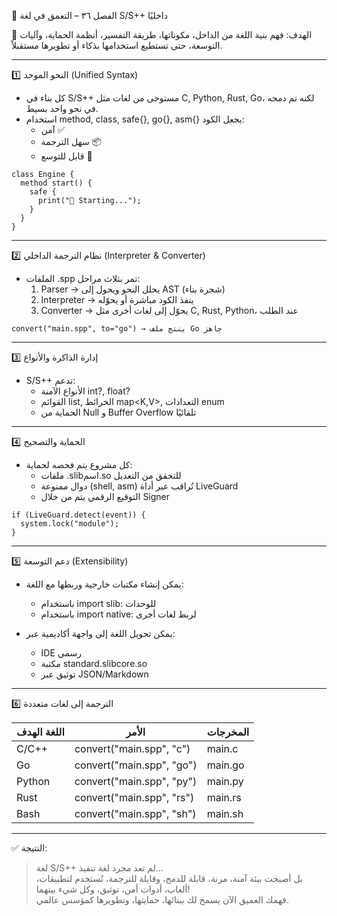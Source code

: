 🧠 الفصل ٣٦ – التعمق في لغة S/S++ داخليًا

🎯 الهدف:
فهم بنية اللغة من الداخل، مكوناتها، طريقة التفسير، أنظمة الحماية، وآليات التوسعة، حتى تستطيع استخدامها بذكاء أو تطويرها مستقبلاً.

---

1️⃣ النحو الموحد (Unified Syntax)

- كل بناء في S/S++ مستوحى من لغات مثل C, Python, Rust, Go، لكنه تم دمجه في نحو واحد بسيط.
- استخدام method, class, safe{}, go{}, asm{} يجعل الكود:
  - آمن ✅
  - سهل الترجمة 📦
  - قابل للتوسع 🌱

```spp
class Engine {
  method start() {
    safe {
      print("🚀 Starting...");
    }
  }
}
```

---

2️⃣ نظام الترجمة الداخلي (Interpreter & Converter)

- الملفات .spp تمر بثلاث مراحل:
  1. Parser → يحلل النحو ويحول إلى AST (شجرة بناء)
  2. Interpreter → ينفذ الكود مباشرة أو يحوّله
  3. Converter → يحوّل إلى لغات أخرى مثل C, Rust, Python، عند الطلب

```spp
convert("main.spp", to="go") → ينتج ملف Go جاهز
```

---

3️⃣ إدارة الذاكرة والأنواع

- S/S++ تدعم:
  - الأنواع الآمنة int?, float?
  - القوائم list<T>, الخرائط map<K,V>, التعدادات enum
  - الحماية من Null و Buffer Overflow تلقائيًا

---

4️⃣ الحماية والتصحيح

- كل مشروع يتم فحصه لحماية:
  - ملفات .slibاسم.so للتحقق من التعديل
  - دوال ممنوعة (shell, asm) تُراقب عبر أداة LiveGuard
  - التوقيع الرقمي يتم من خلال Signer

```spp
if (LiveGuard.detect(event)) {
  system.lock("module");
}
```

---

5️⃣ دعم التوسعة (Extensibility)

- يمكن إنشاء مكتبات خارجية وربطها مع اللغة:
  - باستخدام import slib: للوحدات
  - باستخدام import native: لربط لغات أخرى

- يمكن تحويل اللغة إلى واجهة أكاديمية عبر:
  - IDE رسمي
  - مكتبة standard.slibcore.so
  - توثيق عبر JSON/Markdown

---

6️⃣ الترجمة إلى لغات متعددة

| اللغة الهدف | الأمر | المخرجات |
|-------------|-------|----------|
| C/C++       | convert("main.spp", "c") | main.c |
| Go          | convert("main.spp", "go") | main.go |
| Python      | convert("main.spp", "py") | main.py |
| Rust        | convert("main.spp", "rs") | main.rs |
| Bash        | convert("main.spp", "sh") | main.sh |

---

✅ النتيجة:

> لغة S/S++ لم تعد مجرد لغة تنفيذ...  
> بل أصبحت بيئة آمنة، مرنة، قابلة للدمج، وقابلة للترجمة، تُستخدم لتطبيقات، ألعاب، أدوات أمن، توثيق، وكل شيء بينهما!  
> فهمك العميق الآن يسمح لك ببنائها، حمايتها، وتطويرها كمؤسس عالمي.
